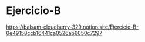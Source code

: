 # Ejercicio-B
https://balsam-cloudberry-329.notion.site/Ejercicio-B-0e49158ccb16441ca0526ab6050c7297
